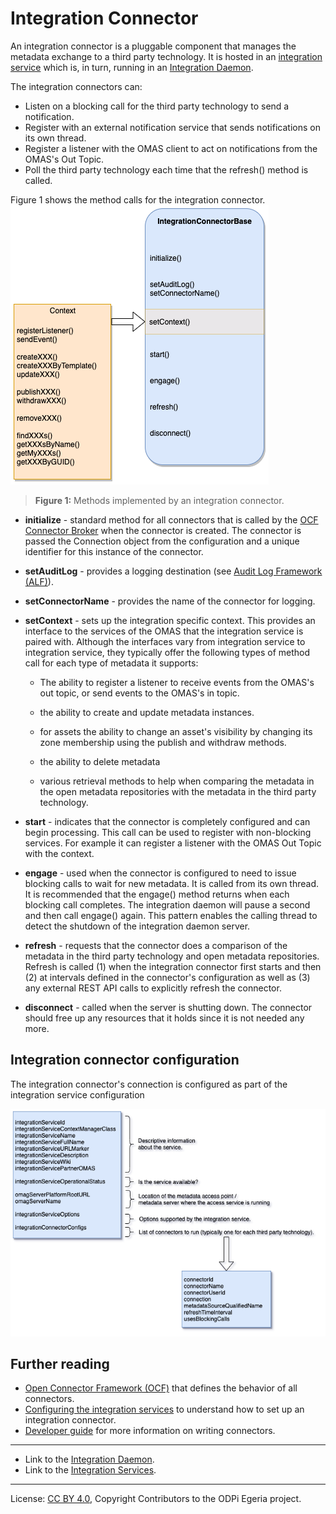 <!-- SPDX-License-Identifier: CC-BY-4.0 -->
<!-- Copyright Contributors to the ODPi Egeria project 2020. -->

# Integration Connector

An integration connector is a pluggable component that
manages the metadata exchange to a third party technology.
It is hosted in an [integration service](../../../integration-services)
which is, in turn, running in an [Integration Daemon](../../../admin-services/docs/concepts/integration-daemon.md).
 
The integration connectors can:
 * Listen on a blocking call for the third party technology to send a notification.</li>
 * Register with an external notification service that sends notifications on its own thread.
 * Register a listener with the OMAS client to act on notifications from the OMAS's Out Topic.
 * Poll the third party technology each time that the refresh() method is called.

Figure 1 shows the method calls for the integration connector.
![Figure 1](integration-connector-methods.png)
> **Figure 1:** Methods implemented by an integration connector.

* **initialize** - standard method for all connectors that is called by the
[OCF Connector Broker](../../../frameworks/open-connector-framework/docs/concepts/connector-broker.md)
when the connector is created.  The connector is passed the Connection object from the
configuration and a unique identifier for this instance of the connector.

* **setAuditLog** - provides a logging destination (see [Audit Log Framework (ALF)](../../../frameworks/audit-log-framework)).
* **setConnectorName** - provides the name of the connector for logging.

* **setContext** - sets up the integration specific context.
This provides an interface to the services of the OMAS that the integration service is paired with.
Although the interfaces vary from integration service to integration service,
they typically offer the following types of method call
for each type of metadata it supports:

  * The ability to register a listener to receive events from the OMAS's out topic, or send
  events to the OMAS's in topic.
  
  * the ability to create and update metadata instances.
  
  * for assets the ability to change an asset's visibility by changing
  its zone membership using the publish and withdraw methods.
  
  * the ability to delete metadata 
  
  * various retrieval methods to help when comparing the metadata in the open metadata
  repositories with the metadata in the third party technology.

* **start** - indicates that the connector is completely configured and
can begin processing.
This call can be used to register with
non-blocking services.
For example it can register a listener with the
OMAS Out Topic with the context.

* **engage** - used when the connector is configured to need to issue blocking calls to wait for new metadata.
It is called from its own thread. It is recommended that the engage() method returns when each blocking call completes.
The integration daemon will pause a second and then call engage() again. This pattern enables the calling thread to
detect the shutdown of the integration daemon server.
 
* **refresh** - requests that the connector does a comparison of the metadata
in the third party technology and open metadata repositories. 
Refresh is called (1) when the integration connector first starts and then (2) at
intervals defined in the connector's configuration as well as (3) any external REST API calls to explicitly refresh the connector.

* **disconnect** - called when the server is shutting down.  The connector should free up
any resources that it holds since it is not needed any more.

## Integration connector configuration

The integration connector's connection is configured as part of the
integration service configuration

![Figure 3](integration-connector-configuration.png)

## Further reading

* [Open Connector Framework (OCF)](../../../frameworks/open-connector-framework) that defines the behavior of
all connectors.
* [Configuring the integration services](../../../admin-services/docs/user/configuring-the-integration-services.md) to
understand how to set up an integration connector.
* [Developer guide](../../../../open-metadata-publication/website/developer-guide) for more information on writing connectors.

----
* Link to the [Integration Daemon](../../../admin-services/docs/concepts/integration-daemon.md).
* Link to the [Integration Services](../../../integration-services).

----
License: [CC BY 4.0](https://creativecommons.org/licenses/by/4.0/),
Copyright Contributors to the ODPi Egeria project.